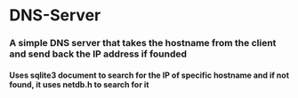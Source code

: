 # DNS-Server

### A simple DNS server that takes the hostname from the client and send back the IP address if founded 
#### Uses sqlite3 document to search for the IP of specific hostname and if not found, it uses netdb.h to search for it
